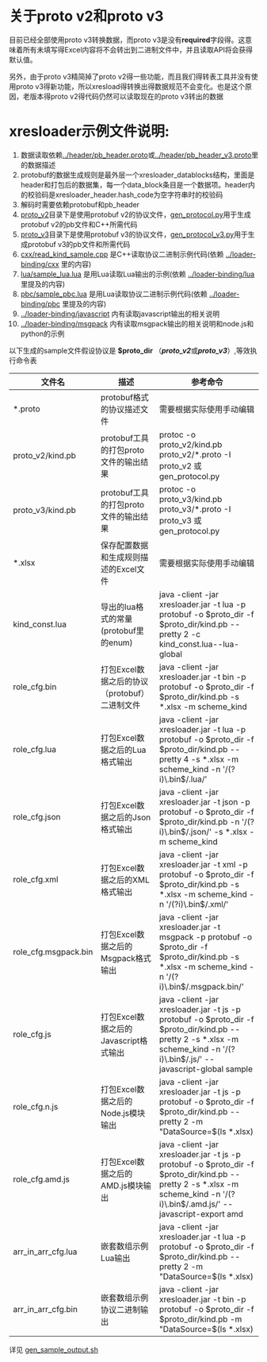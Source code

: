 关于proto v2和proto v3
======
目前已经全部使用proto v3转换数据，而proto v3是没有**required**字段得。这意味着所有未填写得Excel内容将不会转出到二进制文件中，并且读取API将会获得默认值。

另外，由于proto v3精简掉了proto v2得一些功能，而且我们得转表工具并没有使用proto v3得新功能，所以xresload得转换出得数据规范不会变化。也是这个原因，老版本得proto v2得代码仍然可以读取现在的proto v3转出的数据

xresloader示例文件说明:
======

1. 数据读取依赖[../header/pb_header.proto](../header/pb_header.proto)或[../header/pb_header_v3.proto](../header/pb_header.proto)里的数据描述
2. protobuf的数据生成规则是最外层一个xresloader_datablocks结构，里面是header和打包后的数据集，每一个data_block条目是一个数据项。header内的校验码是xresloader_header.hash_code为空字符串时的校验码
3. 解码时需要依赖protobuf和pb_header
4. [proto_v2](sample/proto_v2)目录下是使用protobuf v2的协议文件，[gen_protocol.py](gen_protocol.py)用于生成protobuf v2的pb文件和C++所需代码
5. [proto_v3](sample/proto_v3)目录下是使用protobuf v3的协议文件，[gen_protocol_v3.py](gen_protocol.py)用于生成protobuf v3的pb文件和所需代码
6. [cxx/read_kind_sample.cpp](cxx/read_kind_sample.cpp) 是C++读取协议二进制示例代码(依赖 [../loader-binding/cxx](../loader-binding/cxx) 里的内容)
7. [lua/sample_lua.lua](lua/sample_lua.lua) 是用Lua读取Lua输出的示例(依赖 [../loader-binding/lua](../loader-binding/lua) 里提及的内容)
8. [pbc/sample_pbc.lua](pbc/sample_pbc.lua) 是用Lua读取协议二进制示例代码(依赖 [../loader-binding/pbc](../loader-binding/pbc) 里提及的内容)
9. [../loader-binding/javascript](../loader-binding/javascript) 内有读取javascript输出的相关说明
10. [../loader-binding/msgpack](../loader-binding/msgpack) 内有读取msgpack输出的相关说明和node.js和python的示例


以下生成的sample文件假设协议是 **$proto_dir** （***proto_v2***或***proto_v3***）,等效执行命令表

文件名               |  描述                                        |  参考命令 
--------------------|----------------------------------------------|----------
*.proto             |  protobuf格式的协议描述文件                     | 需要根据实际使用手动编辑
proto_v2/kind.pb    |  protobuf工具的打包proto文件的输出结果           | protoc -o proto_v2/kind.pb proto_v2/*.proto -I proto_v2 或 gen_protocol.py
proto_v3/kind.pb    |  protobuf工具的打包proto文件的输出结果           | protoc -o proto_v3/kind.pb proto_v3/*.proto -I proto_v3 或 gen_protocol.py
*.xlsx              |  保存配置数据和生成规则描述的Excel文件            | 需要根据实际使用手动编辑
kind_const.lua      |  导出的lua格式的常量(protobuf里的enum)          | java -client -jar xresloader.jar -t lua -p protobuf -o $proto_dir -f $proto_dir/kind.pb --pretty 2 -c kind_const.lua--lua-global
role_cfg.bin        |  打包Excel数据之后的协议（protobuf）二进制文件    | java -client -jar xresloader.jar -t bin -p protobuf -o $proto_dir -f $proto_dir/kind.pb -s *.xlsx -m scheme_kind
role_cfg.lua        |  打包Excel数据之后的Lua格式输出                 | java -client -jar xresloader.jar -t lua -p protobuf -o $proto_dir -f $proto_dir/kind.pb --pretty 4 -s *.xlsx -m scheme_kind -n '/(?i)\.bin$/\.lua/'
role_cfg.json       |  打包Excel数据之后的Json格式输出                | java -client -jar xresloader.jar -t json -p protobuf -o $proto_dir -f $proto_dir/kind.pb -n '/(?i)\.bin$/\.json/' -s *.xlsx -m scheme_kind
role_cfg.xml        |  打包Excel数据之后的XML格式输出                 | java -client -jar xresloader.jar -t xml -p protobuf -o $proto_dir -f $proto_dir/kind.pb -s *.xlsx -m scheme_kind -n '/(?i)\.bin$/\.xml/'
role_cfg.msgpack.bin|  打包Excel数据之后的Msgpack格式输出             | java -client -jar xresloader.jar -t msgpack -p protobuf -o $proto_dir -f $proto_dir/kind.pb -s *.xlsx -m scheme_kind -n '/(?i)\.bin$/\.msgpack.bin/'
role_cfg.js         |  打包Excel数据之后的Javascript格式输出          | java -client -jar xresloader.jar -t js -p protobuf -o $proto_dir -f $proto_dir/kind.pb --pretty 2 -s *.xlsx -m scheme_kind -n '/(?i)\.bin$/\.js/' --javascript-global sample
role_cfg.n.js       |  打包Excel数据之后的Node.js模块输出             | java -client -jar xresloader.jar -t js -p protobuf -o $proto_dir -f $proto_dir/kind.pb --pretty 2 -m "DataSource=$(ls *.xlsx)|kind|3,1" -m "MacroSource=$(ls *.xlsx)|macro|2,1" -m "ProtoName=role_cfg" -m "OutputFile=role_cfg.bin" -m "KeyRow=2" -m "KeyCase=lower" -m "KeyWordSplit=_" -m 'KeyWordRegex=[A-Z_\$ \t\r\n]|[_\$ \t\r\n]|[a-zA-Z_\$]' -n '/(?i)\.bin$/\.n\.js/' --javascript-export nodejs
role_cfg.amd.js     |  打包Excel数据之后的AMD.js模块输出              | java -client -jar xresloader.jar -t js -p protobuf -o $proto_dir -f $proto_dir/kind.pb --pretty 2 -s *.xlsx -m scheme_kind -n '/(?i)\.bin$/\.amd\.js/' --javascript-export amd
arr_in_arr_cfg.lua  |  嵌套数组示例Lua输出                           | java -client -jar xresloader.jar -t lua -p protobuf -o $proto_dir -f $proto_dir/kind.pb --pretty 2 -m "DataSource=$(ls *.xlsx)|arr_in_arr|3,1" -m "MacroSource=$(ls *.xlsx)|macro|2,1" -m ProtoName=arr_in_arr_cfg -m OutputFile=arr_in_arr_cfg.lua -m KeyRow=2 -o proto_v3
arr_in_arr_cfg.bin  |  嵌套数组示例协议二进制输出                     | java -client -jar xresloader.jar -t bin -p protobuf -o $proto_dir -f $proto_dir/kind.pb -m "DataSource=$(ls *.xlsx)|arr_in_arr|3,1" -m "MacroSource=$(ls *.xlsx)|macro|2,1" -m ProtoName=arr_in_arr_cfg -m OutputFile=arr_in_arr_cfg.bin -m KeyRow=2 -o proto_v3

详见 [gen_sample_output.sh](gen_sample_output.sh)
